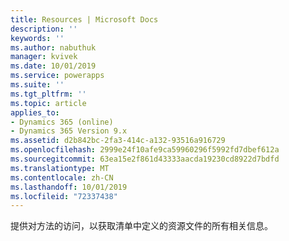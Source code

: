 ```yaml
---
title: Resources | Microsoft Docs
description: ''
keywords: ''
ms.author: nabuthuk
manager: kvivek
ms.date: 10/01/2019
ms.service: powerapps
ms.suite: ''
ms.tgt_pltfrm: ''
ms.topic: article
applies_to:
- Dynamics 365 (online)
- Dynamics 365 Version 9.x
ms.assetid: d2b842bc-2fa3-414c-a132-93516a916729
ms.openlocfilehash: 2999e24f10afe9ca59960296f5992fd7dbef612a
ms.sourcegitcommit: 63ea15e2f861d43333aacda19230cd8922d7bdfd
ms.translationtype: MT
ms.contentlocale: zh-CN
ms.lasthandoff: 10/01/2019
ms.locfileid: "72337438"
---
```

提供对方法的访问，以获取清单中定义的资源文件的所有相关信息。